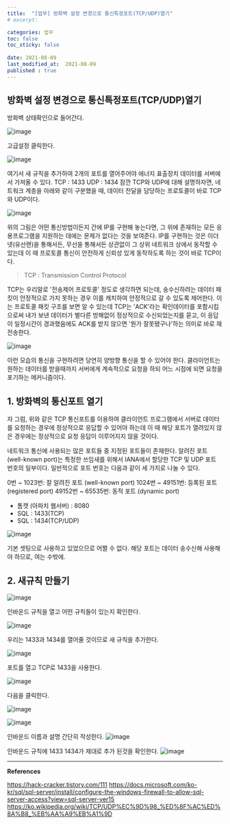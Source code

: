 ```yaml
---
title:  "[업무] 방화벽 설정 변경으로 통신특정포트(TCP/UDP)열기"
# excerpt: 

categories: 업무
toc: false
toc_sticky: false
 
date: 2021-08-09
last_modified_at:  2021-08-09
published : true
---
```


## 방화벽 설정 변경으로 통신특정포트(TCP/UDP)열기
방화벽 상태확인으로 들어간다.

![image](https://user-images.githubusercontent.com/82863114/128663149-8db809df-51db-4cc2-86f6-f8923c2d774d.png)

고급설정 클릭한다.

![image](https://user-images.githubusercontent.com/82863114/128663180-483253e7-446c-4e59-adff-136d6e353a31.png)

여기서 새 규칙을 추가하여 2개의 포트를 열어주어야 에너지 표출장치 데이터를 서버에서 가져올 수 있다.
TCP : 1433 
UDP : 1434
잠깐 TCP와 UDP에 대해 설명하자면, 네트워크 계층을 아래와 같이 구분했을 때, 데이터 전달을 담당하는 프로토콜이 바로 TCP와 UDP이다. 

![image](https://user-images.githubusercontent.com/82863114/128664633-48093052-d17e-4f8b-abd5-5437c88800ca.png)

위의 그림은 어떤 통신방법이든지 간에 IP를 구현해 놓는다면, 그 위에 존재하는 모든 응용프로그램을 지원하는 데에는 문제가 없다는 것을 보여준다. IP를 구현하는 것은 이더넷(유선랜)을 통해서든, 무선을 통해서든 상관없이 그 상위 네트워크 상에서 동작할 수 있는데 이 때 프로토콜 통신이 안전하게 신뢰성 있게 동작하도록 하는 것이 바로 TCP이다. 

> TCP : Transmission Control Protocol

TCP는 우리말로 '전송제어 프로토콜' 정도로 생각하면 되는데, 송수신하려는 데이터 패킷이 안정적으로 가지 못하는 경우 이를 캐치하여 안정적으로 갈 수 있도록 제어한다. 이는 프로토콜 패킷 구조를 보면 알 수 있는데 TCP는 'ACK'라는 확인데이터를 포함시킴으로써 내가 보낸 데이터가 별다른 방해없이 정상적으로 수신되었는지를 묻고, 이 응답이 일정시간이 경과했음에도 ACK를 받지 않으면 '뭔가 잘못됐구나'하는 의미로 바로 재전송한다.

![image](https://user-images.githubusercontent.com/82863114/128665292-21652e1a-042a-4975-b2a9-3edf252414a6.png)

이런 모습의 통신을 구현하려면 당연히 양방향 통신을 할 수 있어야 한다. 클라이언트는 원하는 데이터를 받을때까지 서버에게 계속적으로 요청을 하되 어느 시점에 되면 요청을 포기하는 메커니즘이다. 


## 1. 방화벽의 통신포트 열기

자 그럼, 위와 같은 TCP 통신포트를 이용하여 클라이언트 프로그램에서 서버로 데이터를 요청하는 경우에 정상적으로 응답할 수 있어야 하는데 이 때 해당 포트가 열려있지 않은 경우에는 정상적으로 요청 응답이 이루어지지 않을 것이다. 

네트워크 통신에 사용되는 많은 포트들 중 지정된 포트들이 존재한다. 
알려진 포트(well-known port)는 특정한 쓰임새를 위해서 IANA에서 할당한 TCP 및 UDP 포트 번호의 일부이다. 일반적으로 포트 번호는 다음과 같이 세 가지로 나눌 수 있다.

0번 ~ 1023번: 잘 알려진 포트 (well-known port)
1024번 ~ 49151번: 등록된 포트 (registered port)
49152번 ~ 65535번: 동적 포트 (dynamic port)

- 톰캣 (아파치 웹서버) : 8080
- SQL : 1433(TCP)
- SQL : 1434(TCP/UDP)


![image](https://user-images.githubusercontent.com/82863114/128667033-0950d376-f3d9-4719-8b04-066d003497d0.png)

기본 셋팅으로 사용하고 있었으므로 어쩔 수 없다. 해당 포트는 데이터 송수신해 사용해야 하므로, 여는 수밖에. 


## 2. 새규칙 만들기

![image](https://user-images.githubusercontent.com/82863114/128663298-58b0b903-1d71-41d6-9869-f154e149b01e.png)

인바운드 규칙을 열고 어떤 규칙들이 있는지 확인한다.

![image](https://user-images.githubusercontent.com/82863114/128663333-f3aa036f-2972-4108-ae23-9913e2f84f5c.png)

우리는 1433과 1434를 열어줄 것이므로 새 규칙을 추가한다.

![image](https://user-images.githubusercontent.com/82863114/128667686-2f4a1a33-3674-4cb9-8394-6ba3461145da.png)

포트를 열고 TCP로 1433을 사용한다.

![image](https://user-images.githubusercontent.com/82863114/128667779-19a6393d-e0c1-49ec-ac8f-d3b991aa6649.png)

다음을 클릭한다.

![image](https://user-images.githubusercontent.com/82863114/128667831-865531df-a6a8-4403-92b0-3596c5f23d16.png)

![image](https://user-images.githubusercontent.com/82863114/128668176-09aba77d-535f-40ea-8f55-162dcdbab7de.png)

인바운드 이름과 설명 간단히 작성한다.
![image](https://user-images.githubusercontent.com/82863114/128668259-22a785b5-ea76-4c61-9d1e-25241aa09abf.png)

인바운드 규칙에 1433 1434가 제대로 추가 된것을 확인한다.
![image](https://user-images.githubusercontent.com/82863114/128668458-b330e48d-7e3f-4208-8689-0459b36a9721.png)

*****
**References**

https://hack-cracker.tistory.com/111
https://docs.microsoft.com/ko-kr/sql/sql-server/install/configure-the-windows-firewall-to-allow-sql-server-access?view=sql-server-ver15
https://ko.wikipedia.org/wiki/TCP/UDP%EC%9D%98_%ED%8F%AC%ED%8A%B8_%EB%AA%A9%EB%A1%9D